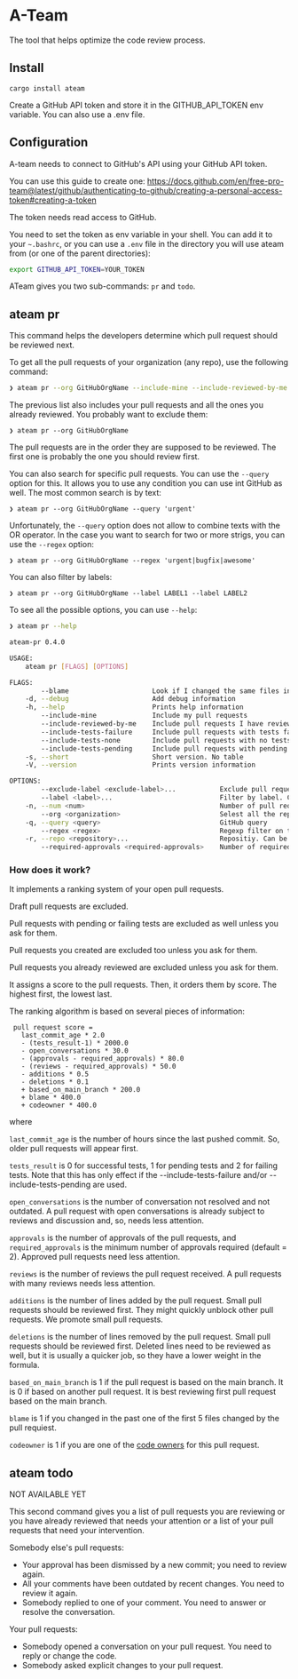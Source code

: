 # A-Team

The tool that helps optimize the code review process.

## Install

`cargo install ateam`

Create a GitHub API token and store it in the GITHUB_API_TOKEN env variable. You can also use a .env file.

## Configuration

A-team needs to connect to GitHub's API using your GitHub API token.

You can use this guide to create one: https://docs.github.com/en/free-pro-team@latest/github/authenticating-to-github/creating-a-personal-access-token#creating-a-token

The token needs read access to GitHub.

You need to set the token as env variable in your shell. You can add it to your `~.bashrc`, or you can use a `.env` file in the directory you will use ateam from (or one of the parent directories):

```bash
export GITHUB_API_TOKEN=YOUR_TOKEN
```

ATeam gives you two sub-commands: `pr` and `todo`.

## ateam pr

This command helps the developers determine which pull request should be reviewed next.

To get all the pull requests of your organization (any repo), use the following command:

```bash
❯ ateam pr --org GitHubOrgName --include-mine --include-reviewed-by-me
```

The previous list also includes your pull requests and all the ones you already reviewed. You probably want to exclude them:
```
❯ ateam pr --org GitHubOrgName
```

The pull requests are in the order they are supposed to be reviewed. The first one is probably the one you should review first.

You can also search for specific pull requests. You can use the `--query` option for this. It allows you to use any condition you can use int GitHub as well. The most common search is by text:

```
❯ ateam pr --org GitHubOrgName --query 'urgent'
```

Unfortunately, the `--query` option does not allow to combine texts with the OR operator.
In the case you want to search for two or more strigs, you can use the `--regex` option:

```
❯ ateam pr --org GitHubOrgName --regex 'urgent|bugfix|awesome'
```
You can also filter by labels:

```
❯ ateam pr --org GitHubOrgName --label LABEL1 --label LABEL2
```

To see all the possible options, you can use `--help`:

```bash
❯ ateam pr --help

ateam-pr 0.4.0

USAGE:
    ateam pr [FLAGS] [OPTIONS]

FLAGS:
        --blame                     Look if I changed the same files in the past (SLOW)
    -d, --debug                     Add debug information
    -h, --help                      Prints help information
        --include-mine              Include my pull requests
        --include-reviewed-by-me    Include pull requests I have reviewed
        --include-tests-failure     Include pull requests with tests failure
        --include-tests-none        Include pull requests with no tests executed (usually because of conflicts)
        --include-tests-pending     Include pull requests with pending tests
    -s, --short                     Short version. No table
    -V, --version                   Prints version information

OPTIONS:
        --exclude-label <exclude-label>...           Exclude pull requests with this label. Can be used multiple times
        --label <label>...                           Filter by label. Can be used multiple times
    -n, --num <num>                                  Number of pull requests to display
        --org <organization>                         Selest all the repositoris of the organization
    -q, --query <query>                              GitHub query
        --regex <regex>                              Regexp filter on titles
    -r, --repo <repository>...                       Repositiy. Can be used multiple times to select more than one
        --required-approvals <required-approvals>    Number of required approvals [default: 2]
```

### How does it work?

It implements a ranking system of your open pull requests.

Draft pull requests are excluded.

Pull requests with pending or failing tests are excluded as well unless you ask for them.

Pull requests you created are excluded too unless you ask for them.

Pull requests you already reviewed are excluded unless you ask for them.

It assigns a score to the pull requests. Then, it orders them by score. The highest first, the lowest last.

The ranking algorithm is based on several pieces of information:

```
 pull request score = 
   last_commit_age * 2.0
   - (tests_result-1) * 2000.0
   - open_conversations * 30.0
   - (approvals - required_approvals) * 80.0
   - (reviews - required_approvals) * 50.0
   - additions * 0.5
   - deletions * 0.1
   + based_on_main_branch * 200.0
   + blame * 400.0
   + codeowner * 400.0
```

where

`last_commit_age` is the number of hours since the last pushed commit. So, older pull requests will appear first.

`tests_result` is 0 for successful tests, 1 for pending tests and 2 for failing tests. Note that this has only effect if 
the --include-tests-failure and/or --include-tests-pending are used.

`open_conversations` is the number of conversation not resolved and not outdated.
A pull request with open conversations is already subject to reviews and discussion and, so, needs less attention. 

`approvals` is the number of approvals of the pull requests, and `required_approvals` is the minimum number of approvals required (default = 2).
Approved pull requests need less attention.

`reviews` is the number of reviews the pull request received. A pull requests with many reviews needs less attention.

`additions` is the number of lines added by the pull request. Small pull requests should be reviewed first.
They might quickly unblock other pull requests. We promote small pull requests.

`deletions` is the number of lines removed by the pull request. Small pull requests should be reviewed first.
Deleted lines need to be reviewed as well, but it is usually a quicker job, so they have a lower weight in the formula.

`based_on_main_branch` is 1 if the pull request is based on the main branch. It is 0 if based on another pull request.
It is best reviewing first pull request based on the main branch.

`blame` is 1 if you changed in the past one of the first 5 files changed by the pull requiest.

`codeowner` is 1 if you are one of the [code owners](https://docs.github.com/en/free-pro-team@latest/github/creating-cloning-and-archiving-repositories/about-code-owners) for this pull request.

## ateam todo

NOT AVAILABLE YET

This second command gives you a list of pull requests you are reviewing or you have already reviewed 
that needs your attention or a list of your pull requests that need your intervention.

Somebody else's pull requests:
  - Your approval has been dismissed by a new commit; you need to review again.
  - All your comments have been outdated by recent changes. You need to review it again.
  - Somebody replied to one of your comment. You need to answer or resolve the conversation.

Your pull requests:
  - Somebody opened a conversation on your pull request. You need to reply or change the code.
  - Somebody asked explicit changes to your pull request.
